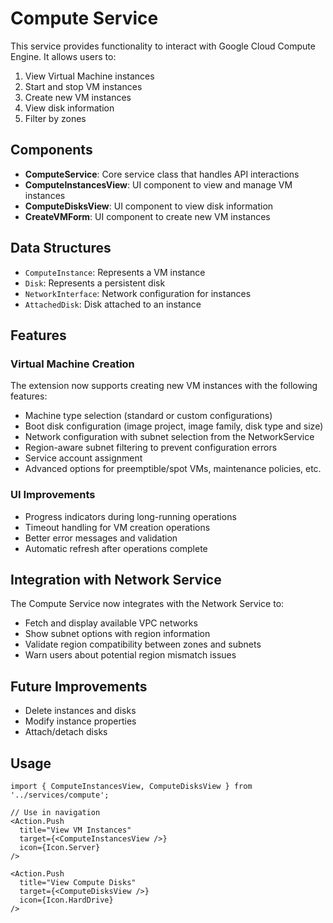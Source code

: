 # Compute Service

This service provides functionality to interact with Google Cloud Compute Engine. It allows users to:

1. View Virtual Machine instances
2. Start and stop VM instances
3. Create new VM instances
4. View disk information
5. Filter by zones

## Components

- **ComputeService**: Core service class that handles API interactions
- **ComputeInstancesView**: UI component to view and manage VM instances
- **ComputeDisksView**: UI component to view disk information
- **CreateVMForm**: UI component to create new VM instances

## Data Structures

- `ComputeInstance`: Represents a VM instance
- `Disk`: Represents a persistent disk
- `NetworkInterface`: Network configuration for instances
- `AttachedDisk`: Disk attached to an instance

## Features

### Virtual Machine Creation

The extension now supports creating new VM instances with the following features:

- Machine type selection (standard or custom configurations)
- Boot disk configuration (image project, image family, disk type and size)
- Network configuration with subnet selection from the NetworkService
- Region-aware subnet filtering to prevent configuration errors
- Service account assignment
- Advanced options for preemptible/spot VMs, maintenance policies, etc.

### UI Improvements

- Progress indicators during long-running operations
- Timeout handling for VM creation operations
- Better error messages and validation
- Automatic refresh after operations complete

## Integration with Network Service

The Compute Service now integrates with the Network Service to:

- Fetch and display available VPC networks
- Show subnet options with region information
- Validate region compatibility between zones and subnets
- Warn users about potential region mismatch issues

## Future Improvements

- Delete instances and disks
- Modify instance properties
- Attach/detach disks

## Usage

```tsx
import { ComputeInstancesView, ComputeDisksView } from '../services/compute';

// Use in navigation
<Action.Push
  title="View VM Instances"
  target={<ComputeInstancesView />}
  icon={Icon.Server}
/>

<Action.Push
  title="View Compute Disks"
  target={<ComputeDisksView />}
  icon={Icon.HardDrive}
/>
``` 